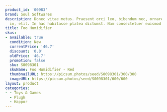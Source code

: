 ```yaml
---
product_id: '00983'
brand: Soul Softwares
description: Donec vitae metus. Praesent orci leo, bibendum nec, ornare et, nonummy
  in, elit. In hac habitasse platea dictumst. Nam consectetuer euismod nunc.
title: Foo Humidifier
skus:
- available: true
  condition: New
  currentPrice: '46.7'
  discount: '0.0'
  oldPrice: '46.7'
  promotion: false
  sku: S0098301
  skuName: Foo Humidifier - Red
  thumbnailURL: https://picsum.photos/seed/S0098301/300/300
  imageURL: https://picsum.photos/seed/S0098301/600/600
layout: product
categories:
- - Toys & Games
  - Plugh
  - Happor
---
```

